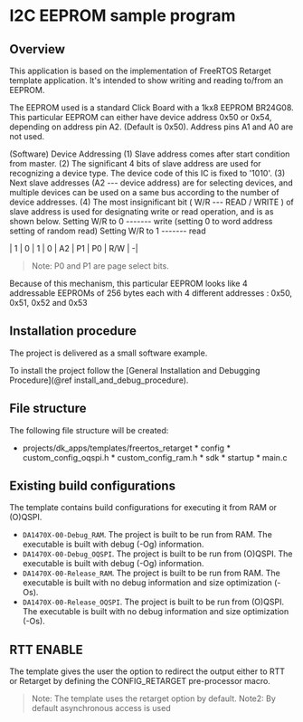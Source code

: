 I2C EEPROM sample program
======================================================

## Overview

This application is based on the implementation of FreeRTOS Retarget template application. It's intended to show writing and reading to/from an EEPROM.

The EEPROM used is a standard Click Board with a 1kx8 EEPROM BR24G08.
This particular EEPROM can either have device address 0x50 or 0x54, depending on address pin A2. (Default is 0x50).
Address pins A1 and A0 are not used. 

(Software) Device Addressing
(1) Slave address comes after start condition from master.
(2) The significant 4 bits of slave address are used for recognizing a device type.
The device code of this IC is fixed to '1010'.
(3) Next slave addresses (A2 --- device address) are for selecting devices, and multiple devices can be used on a same bus according to the number of device addresses.
(4) The most insignificant bit ( W/R --- READ / WRITE ) of slave address is used for designating write or read operation, and is as shown below.
Setting W/R to 0 ------- write (setting 0 to word address setting of random read)
Setting W/R to 1 ------- read

| 1 | 0 | 1 | 0 | A2 | P1 | P0 | R/W |
-|

> Note: P0 and P1 are page select bits.

Because of this mechanism, this particular EEPROM looks like 4 addressable EEPROMs of 256 bytes each with 4 different addresses : 0x50, 0x51, 0x52 and 0x53

## Installation procedure

The project is delivered as a small software example.

To install the project follow the [General Installation and Debugging Procedure](@ref install_and_debug_procedure).

## File structure

The following file structure will be created:

* projects/dk_apps/templates/freertos_retarget
        * config
                * custom_config_oqspi.h
                * custom_config_ram.h
        * sdk
        * startup
        * main.c

## Existing build configurations

The template contains build configurations for executing it from RAM or (O)QSPI. 

- `DA1470X-00-Debug_RAM`. The project is built to be run from RAM. The executable is built with debug (-Og) information.
- `DA1470X-00-Debug_OQSPI`. The project is built to be run from (O)QSPI. The executable is built with debug (-Og) information.
- `DA1470X-00-Release_RAM`. The project is built to be run from RAM. The executable is built with no debug information and size optimization (-Os).
- `DA1470X-00-Release_OQSPI`. The project is built to be run from (O)QSPI. The executable is built with no debug information and size optimization (-Os).

## RTT ENABLE

The template gives the user the option to redirect the output either to RTT or Retarget by defining the CONFIG_RETARGET pre-processor macro.

> Note: The template uses the retarget option by default.
> Note2: By default asynchronous access is used

